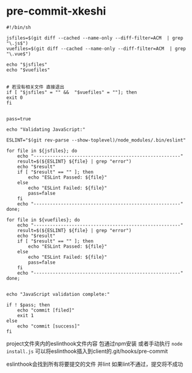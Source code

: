 # pre-commit-xkeshi

    #!/bin/sh

    jsfiles=$(git diff --cached --name-only --diff-filter=ACM  | grep "\.js$")
    vuefiles=$(git diff --cached --name-only --diff-filter=ACM  | grep "\.vue$")

    echo "$jsfiles"
    echo "$vuefiles"


    # 若没有相关文件 直接退出
    if [ "$jsfiles" = "" &&  "$vuefiles" = ""]; then
    exit 0
    fi


    pass=true

    echo "Validating JavaScript:"

    ESLINT="$(git rev-parse --show-toplevel)/node_modules/.bin/eslint"

    for file in ${jsfiles}; do
        echo "------------------------------------------------------"
        result=$(${ESLINT} ${file} | grep "error")
        echo "$result"
        if [ "$result" == "" ]; then
            echo "ESLint Passed: ${file}"
        else
            echo "ESLint Failed: ${file}"
            pass=false
        fi
        echo "------------------------------------------------------"
    done;

    for file in ${vuefiles}; do
        echo "------------------------------------------------------"
        result=$(${ESLINT} ${file} | grep "error")
        echo "$result"
        if [ "$result" == "" ]; then
            echo "ESLint Passed: ${file}"
        else
            echo "ESLint Failed: ${file}"
            pass=false
        fi
        echo "------------------------------------------------------"
    done;


    echo "JavaScript validation complete:"

    if ! $pass; then
        echo "commit [filed]"
        exit 1
    else
        echo "commit [success]"
    fi

project文件夹内的eslinthook文件内容
包通过npm安装
或者手动执行 `node install.js`
可以将eslinthook插入到client的.git/hooks/pre-commit

eslinthook会找到所有将要提交的文件
并lint
如果lint不通过，提交将不成功
 
